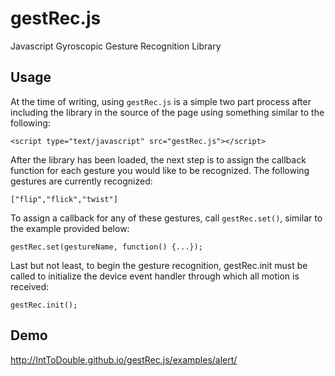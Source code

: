 gestRec.js
=======

Javascript Gyroscopic Gesture Recognition Library

## Usage

At the time of writing, using `gestRec.js` is a simple two part process after including the library in the source of the page using something similar to the following:

`<script type="text/javascript" src="gestRec.js"></script>`

After the library has been loaded, the next step is to assign the callback function for each gesture you would like to be recognized. The following gestures are currently recognized:

`["flip","flick","twist"]`

To assign a callback for any of these gestures, call `gestRec.set()`, similar to the example provided below:

`gestRec.set(gestureName, function() {...});`

Last but not least, to begin the gesture recognition, gestRec.init must be called to initialize the device event handler through which all motion is received:

`gestRec.init();`

## Demo

http://IntToDouble.github.io/gestRec.js/examples/alert/